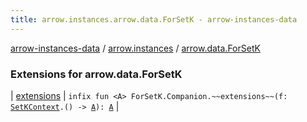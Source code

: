 ```yaml
---
title: arrow.instances.arrow.data.ForSetK - arrow-instances-data
---
```


[arrow-instances-data](../../index.html) / [arrow.instances](../index.html) / [arrow.data.ForSetK](./index.html)

### Extensions for arrow.data.ForSetK

| [extensions](extensions.html) | `infix fun <A> ForSetK.Companion.~~extensions~~(f: `[`SetKContext`](../-set-k-context.html)`.() -> `[`A`](extensions.html#A)`): `[`A`](extensions.html#A) |

